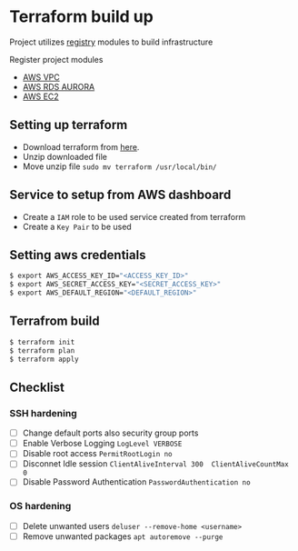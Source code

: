 # Terraform build up

Project utilizes [registry](https://registry.terraform.io/) modules to build infrastructure

Register project modules

* [AWS VPC](https://github.com/terraform-aws-modules/terraform-aws-vpc)
* [AWS RDS AURORA](https://github.com/terraform-aws-modules/terraform-aws-rds-aurora)
* [AWS EC2](https://github.com/terraform-aws-modules/terraform-aws-ec2-instance)


## Setting up terraform

* Download terraform from [here](https://www.terraform.io/downloads.html).
* Unzip downloaded file
* Move unzip file `sudo mv terraform /usr/local/bin/`

## Service to setup from AWS dashboard

* Create a `IAM` role to be used service created from terraform
* Create a `Key Pair` to be used


## Setting aws credentials

```sh
$ export AWS_ACCESS_KEY_ID="<ACCESS_KEY_ID>"
$ export AWS_SECRET_ACCESS_KEY="<SECRET_ACCESS_KEY>"
$ export AWS_DEFAULT_REGION="<DEFAULT_REGION>"
```

## Terrafrom build

```sh
$ terraform init
$ terraform plan
$ terraform apply
```

## Checklist
### SSH hardening

- [ ] Change default ports also security group ports
- [ ] Enable Verbose Logging `LogLevel VERBOSE`
- [ ] Disable root access `PermitRootLogin no`
- [ ] Disconnet Idle session `ClientAliveInterval 300  ClientAliveCountMax 0`
- [ ] Disable Password Authentication `PasswordAuthentication no`

### OS hardening

- [ ] Delete unwanted users `deluser --remove-home <username>`
- [ ] Remove unwanted packages `apt autoremove --purge`
